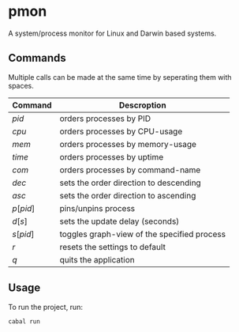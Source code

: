 # pmon

A system/process monitor for Linux and Darwin based systems.

## Commands

Multiple calls can be made at the same time by seperating them with spaces.

Command    | Descroption
-----------|------------
$pid$      | orders processes by PID
$cpu$      | orders processes by CPU-usage
$mem$      | orders processes by memory-usage
$time$     | orders processes by uptime
$com$      | orders processes by command-name
$dec$      | sets the order direction to descending
$asc$      | sets the order direction to ascending
$p[pid]$   | pins/unpins process
$d[s]$     | sets the update delay (seconds)
$s[pid]$   | toggles graph-view of the specified process
$r$        | resets the settings to default
$q$        | quits the application

## Usage

To run the project, run:
```sh
cabal run
```
